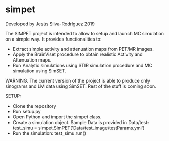 # simpet
Developed by Jesús Silva-Rodríguez 2019


The SIMPET project is intended to allow to setup and launch MC simulation on a simple way. It provides functionalities to: 

- Extract simple activity and attenuation maps from PET/MR images.
- Apply the BrainViset procedure to obtain realistic Activity and Attenuation maps.
- Run Analytic simulations using STIR simulation procedure and MC simulation using SimSET.

WARNING. The current version of the project is able to produce only sinograms and LM data using SimSET. Rest of the stuff is coming soon.

SETUP: 

- Clone the repository
- Run setup.py
- Open Python and import the simpet class.
- Create a simulation object. Sample Data is provided in Data/test: test_simu = simpet.SimPET('Data/test_image/testParams.yml')
- Run the simulation: test_simu.run()



